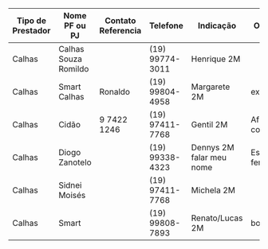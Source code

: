 | Tipo de Prestador | Nome PF ou PJ        | Contato Referencia | Telefone        | Indicação                | Observ.          |
| ----------------- | -------------------- | ------------------ | --------------- | ------------------------ | ---------------- |
| Calhas            | Calhas Souza Romildo |                    | (19) 99774-3011 | Henrique 2M              |                  |
| Calhas            | Smart Calhas         | Ronaldo            | (19) 99804-4958 | Margarete 2M             | excelente        |
| Calhas            | Cidão                | 9 7422 1246        | (19) 97411-7768 | Gentil 2M                | Afianço contatar |
| Calhas            | Diogo Zanotelo       |                    | (19) 99338-4323 | Dennys 2M falar meu nome | Esse é fera      |
| Calhas            | Sidnei Moisés        |                    | (19) 97411-7768 | Michela 2M               |                  |
| Calhas            | Smart                |                    | (19) 99808-7893 | Renato/Lucas 2M          | bom              |